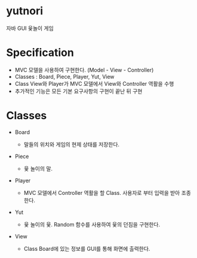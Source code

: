 yutnori
=======
자바 GUI 윷놀이 게임

# Specification

* MVC 모델을 사용하여 구현한다. (Model - View - Controller)
* Classes : Board, Piece, Player, Yut, View
* Class View와 Player가 MVC 모델에서 View와 Controller 역활을 수행
* 추가적인 기능은 모든 기본 요구사항의 구현이 끝난 뒤 구현

# Classes

* Board
    - 말들의 위치와 게임의 현제 상태를 저장한다.

* Piece
    - 윷 놀이의 말.

* Player
    - MVC 모델에서 Controller 역활을 할 Class. 사용자로 부터 입력을 받아 조종한다.

* Yut
    - 윷 놀이의 윷. Random 함수를 사용하여 윷의 던짐을 구현한다.

* View
    - Class Board에 있는 정보를 GUI를 통해 화면에 출력한다. 

